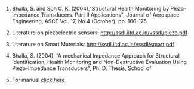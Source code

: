
1. Bhalla, S. and Soh C. K. (2004),"Structural Health Monitoring by Piezo-Impedance Transducers. Part II Applications", Journal of Aerospace Engineering, ASCE Vol. 17, No.4 (October), pp. 166-175.

2. Literature on piezoelectric sensors: <a href="http://ssdl.iitd.ac.in/vssdl/piezo.pdf">http://ssdl.iitd.ac.in/vssdl/piezo.pdf</a>

3. Literature on Smart Materials: <a href="http://ssdl.iitd.ac.in/vssdl/smart.pdf">http://ssdl.iitd.ac.in/vssdl/smart.pdf</a>

4. Bhalla, S. (2004), ”A mechanical Impedance Approach for Structural Identification, Health Monitoring and Non-Destructive Evaluation Using Piezo-Impedance Transducers”, Ph. D. Thesis, School of

5. For manual <a href="images/manual_exp7.pdf" target="_blank">click here</a>

